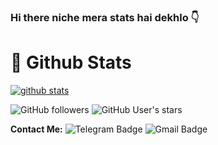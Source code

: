 ### Hi there niche mera stats hai dekhlo 👇

#  🐙 **Github Stats**

[![github stats](https://github-readme-stats.vercel.app/api?username=majid-nex&show_icons=true&theme=radical)](https://github.com/majid-nex)

![GitHub followers](https://img.shields.io/github/followers/majid-nex?color=aqua&label=Followers&style=for-the-badge)
![GitHub User's stars](https://img.shields.io/github/stars/majid-nex?affiliations=OWNER&color=aqua&style=for-the-badge)



**Contact Me:**
![Telegram Badge](https://img.shields.io/badge/-MAJID-1ca0f1?style=flat-square&logo=telegram&logoColor=white&link=https://t.me/mr_godfather9)
![Gmail Badge](https://img.shields.io/badge/-majid3151w@gmail-c14438?style=flat-square&logo=Gmail&logoColor=white&link=majid3151w@gmail)
